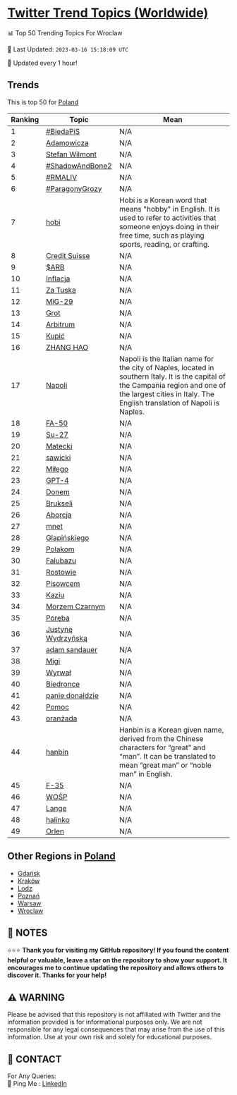 [Twitter Trend Topics (Worldwide)](https://github.com/ErcinDedeoglu/Twitter-Trend-Topics)
==========


📊 Top 50 Trending Topics For Wroclaw

📆 Last Updated: `2023-03-16 15:18:09 UTC`

🔧 Updated every 1 hour!


## Trends

This is top 50 for [Poland](</Poland>)

| Ranking | Topic | Mean |
| ------- | ------------ | ------------ |
| 1 | [#BiedaPiS](http://twitter.com/search?q=%23BiedaPiS) | N/A |
| 2 | [Adamowicza](http://twitter.com/search?q=Adamowicza) | N/A |
| 3 | [Stefan Wilmont](http://twitter.com/search?q=Stefan+Wilmont) | N/A |
| 4 | [#ShadowAndBone2](http://twitter.com/search?q=%23ShadowAndBone2) | N/A |
| 5 | [#RMALIV](http://twitter.com/search?q=%23RMALIV) | N/A |
| 6 | [#ParagonyGrozy](http://twitter.com/search?q=%23ParagonyGrozy) | N/A |
| 7 | [hobi](http://twitter.com/search?q=hobi) | Hobi is a Korean word that means "hobby" in English. It is used to refer to activities that someone enjoys doing in their free time, such as playing sports, reading, or crafting. |
| 8 | [Credit Suisse](http://twitter.com/search?q=Credit+Suisse) | N/A |
| 9 | [$ARB](http://twitter.com/search?q=%24ARB) | N/A |
| 10 | [Inflacja](http://twitter.com/search?q=Inflacja) | N/A |
| 11 | [Za Tuska](http://twitter.com/search?q=Za+Tuska) | N/A |
| 12 | [MiG-29](http://twitter.com/search?q=MiG-29) | N/A |
| 13 | [Grot](http://twitter.com/search?q=Grot) | N/A |
| 14 | [Arbitrum](http://twitter.com/search?q=Arbitrum) | N/A |
| 15 | [Kupić](http://twitter.com/search?q=Kupi%c4%87) | N/A |
| 16 | [ZHANG HAO](http://twitter.com/search?q=ZHANG+HAO) | N/A |
| 17 | [Napoli](http://twitter.com/search?q=Napoli) | Napoli is the Italian name for the city of Naples, located in southern Italy. It is the capital of the Campania region and one of the largest cities in Italy. The English translation of Napoli is Naples. |
| 18 | [FA-50](http://twitter.com/search?q=FA-50) | N/A |
| 19 | [Su-27](http://twitter.com/search?q=Su-27) | N/A |
| 20 | [Matecki](http://twitter.com/search?q=Matecki) | N/A |
| 21 | [sawicki](http://twitter.com/search?q=sawicki) | N/A |
| 22 | [Miłego](http://twitter.com/search?q=Mi%c5%82ego) | N/A |
| 23 | [GPT-4](http://twitter.com/search?q=GPT-4) | N/A |
| 24 | [Donem](http://twitter.com/search?q=Donem) | N/A |
| 25 | [Brukseli](http://twitter.com/search?q=Brukseli) | N/A |
| 26 | [Aborcja](http://twitter.com/search?q=Aborcja) | N/A |
| 27 | [mnet](http://twitter.com/search?q=mnet) | N/A |
| 28 | [Glapińskiego](http://twitter.com/search?q=Glapi%c5%84skiego) | N/A |
| 29 | [Polakom](http://twitter.com/search?q=Polakom) | N/A |
| 30 | [Falubazu](http://twitter.com/search?q=Falubazu) | N/A |
| 31 | [Rostowie](http://twitter.com/search?q=Rostowie) | N/A |
| 32 | [Pisowcem](http://twitter.com/search?q=Pisowcem) | N/A |
| 33 | [Kaziu](http://twitter.com/search?q=Kaziu) | N/A |
| 34 | [Morzem Czarnym](http://twitter.com/search?q=Morzem+Czarnym) | N/A |
| 35 | [Poręba](http://twitter.com/search?q=Por%c4%99ba) | N/A |
| 36 | [Justynę Wydrzyńską](http://twitter.com/search?q=Justyn%c4%99+Wydrzy%c5%84sk%c4%85) | N/A |
| 37 | [adam sandauer](http://twitter.com/search?q=adam+sandauer) | N/A |
| 38 | [Migi](http://twitter.com/search?q=Migi) | N/A |
| 39 | [Wyrwał](http://twitter.com/search?q=Wyrwa%c5%82) | N/A |
| 40 | [Biedronce](http://twitter.com/search?q=Biedronce) | N/A |
| 41 | [panie donaldzie](http://twitter.com/search?q=panie+donaldzie) | N/A |
| 42 | [Pomoc](http://twitter.com/search?q=Pomoc) | N/A |
| 43 | [oranżada](http://twitter.com/search?q=oran%c5%bcada) | N/A |
| 44 | [hanbin](http://twitter.com/search?q=hanbin) | Hanbin is a Korean given name, derived from the Chinese characters for “great” and “man”. It can be translated to mean “great man” or “noble man” in English. |
| 45 | [F-35](http://twitter.com/search?q=F-35) | N/A |
| 46 | [WOŚP](http://twitter.com/search?q=WO%c5%9aP) | N/A |
| 47 | [Lange](http://twitter.com/search?q=Lange) | N/A |
| 48 | [halinko](http://twitter.com/search?q=halinko) | N/A |
| 49 | [Orlen](http://twitter.com/search?q=Orlen) | N/A |



## Other Regions in [Poland](</Poland>)

* [Gdańsk](</Poland/Gdańsk.md>)
* [Kraków](</Poland/Kraków.md>)
* [Lodz](</Poland/Lodz.md>)
* [Poznań](</Poland/Poznań.md>)
* [Warsaw](</Poland/Warsaw.md>)
* [Wroclaw](</Poland/Wroclaw.md>)



## 📝 NOTES

⭐⭐⭐ **Thank you for visiting my GitHub repository! If you found the content helpful or valuable, leave a star on the repository to show your support. It encourages me to continue updating the repository and allows others to discover it. Thanks for your help!**


## ⚠️ WARNING

Please be advised that this repository is not affiliated with Twitter and the information provided is for informational purposes only. We are not responsible for any legal consequences that may arise from the use of this information. Use at your own risk and solely for educational purposes.


## 📨 CONTACT

 For Any Queries:  
            🏓 Ping Me : [LinkedIn](https://www.linkedin.com/in/ercindedeoglu/)

